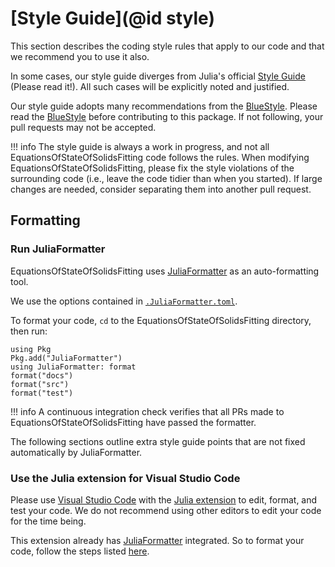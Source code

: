 # [Style Guide](@id style)

This section describes the coding style rules that apply to our code and that
we recommend you to use it also.

In some cases, our style guide diverges from Julia's official
[Style Guide](https://docs.julialang.org/en/v1/manual/style-guide/) (Please read it!).
All such cases will be explicitly noted and justified.

Our style guide adopts many recommendations from the
[BlueStyle](https://github.com/invenia/BlueStyle).
Please read the [BlueStyle](https://github.com/invenia/BlueStyle)
before contributing to this package.
If not following, your pull requests may not be accepted.

!!! info
    The style guide is always a work in progress, and not all EquationsOfStateOfSolidsFitting code
    follows the rules. When modifying EquationsOfStateOfSolidsFitting, please fix the style violations
    of the surrounding code (i.e., leave the code tidier than when you
    started). If large changes are needed, consider separating them into
    another pull request.

## Formatting

### Run JuliaFormatter

EquationsOfStateOfSolidsFitting uses [JuliaFormatter](https://github.com/domluna/JuliaFormatter.jl) as
an auto-formatting tool.

We use the options contained in [`.JuliaFormatter.toml`](https://github.com/MineralsCloud/EquationsOfStateOfSolidsFitting.jl/blob/main/.JuliaFormatter.toml).

To format your code, `cd` to the EquationsOfStateOfSolidsFitting directory, then run:

```@repl
using Pkg
Pkg.add("JuliaFormatter")
using JuliaFormatter: format
format("docs")
format("src")
format("test")
```

!!! info
    A continuous integration check verifies that all PRs made to EquationsOfStateOfSolidsFitting have
    passed the formatter.

The following sections outline extra style guide points that are not fixed
automatically by JuliaFormatter.

### Use the Julia extension for Visual Studio Code

Please use [Visual Studio Code](https://code.visualstudio.com/) with the
[Julia extension](https://marketplace.visualstudio.com/items?itemName=julialang.language-julia)
to edit, format, and test your code.
We do not recommend using other editors to edit your code for the time being.

This extension already has [JuliaFormatter](https://github.com/domluna/JuliaFormatter.jl)
integrated. So to format your code, follow the steps listed
[here](https://www.julia-vscode.org/docs/stable/userguide/formatter/).
